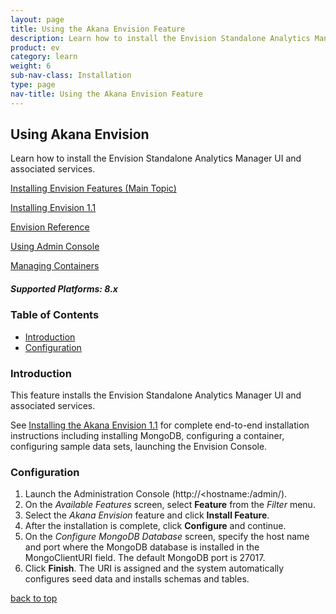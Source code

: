 ```yaml
---
layout: page
title: Using the Akana Envision Feature
description: Learn how to install the Envision Standalone Analytics Manager UI and associated services.
product: ev
category: learn
weight:	6
sub-nav-class: Installation
type: page
nav-title: Using the Akana Envision Feature
---
```


## Using Akana Envision 
Learn how to install the Envision Standalone Analytics Manager UI and associated services.

<a href="../envision_install/installing_envision_features.html" class="button secondary">Installing Envision Features (Main Topic)</a>

<a href="../envision_install/installing_envision_v11.html" class="button secondary">Installing Envision 1.1</a>

<a href="../envision_reference/env_toc.html" class="button secondary">Envision Reference</a>

<a href="using_admin_console.htm" class="button secondary">Using Admin Console</a>

<a href="../container_management/container_management.htm" class="button secondary">Managing Containers</a><p></p>

<h5 class="stamp">Supported Platforms: 8.x</h5>
<p></p>

  <div class = "divider1"></div>

### Table of Contents
<div id="toc-marker"></div>

* [Introduction](#introduction)
* [Configuration](#configuration)

<div class = "divider1"></div>

### Introduction

This feature installs the Envision Standalone Analytics Manager UI and associated services.

See [Installing the Akana Envision 1.1](../../sp/platform_install/installing_envision_v11.htm) for complete end-to-end installation instructions including installing MongoDB, configuring a container, configuring sample data sets, launching the Envision Console.

### Configuration

1. Launch the Administration Console (http://<hostname:<port>/admin/).
2. On the *Available Features* screen, select **Feature** from the *Filter* menu. 
3. Select the *Akana Envision* feature and click **Install Feature**.
4. After the installation is complete, click **Configure** and continue.
5. On the *Configure MongoDB Database* screen, specify the host name and port where the MongoDB database is installed in the MongoClientURI field. The default MongoDB port is 27017. 
6. Click **Finish**. The URI is assigned and the system automatically configures seed data and installs schemas and tables.  

<p><a href="#top">back to top</a></p>


